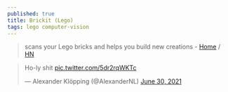 ```yaml
---
published: true
title: Brickit (Lego)
tags: lego computer-vision
---
```

> scans your Lego bricks and helps you build new creations - [Home](https://brickit.app/) / [HN](https://news.ycombinator.com/item?id=27693560)

<blockquote class="twitter-tweet"><p lang="en" dir="ltr">Ho-ly shit <a href="https://t.co/5dr2rqWKTc">pic.twitter.com/5dr2rqWKTc</a></p>&mdash; Alexander Klöpping (@AlexanderNL) <a href="https://twitter.com/AlexanderNL/status/1410253599502962692?ref_src=twsrc%5Etfw">June 30, 2021</a></blockquote> <script async src="https://platform.twitter.com/widgets.js" charset="utf-8"></script> 
